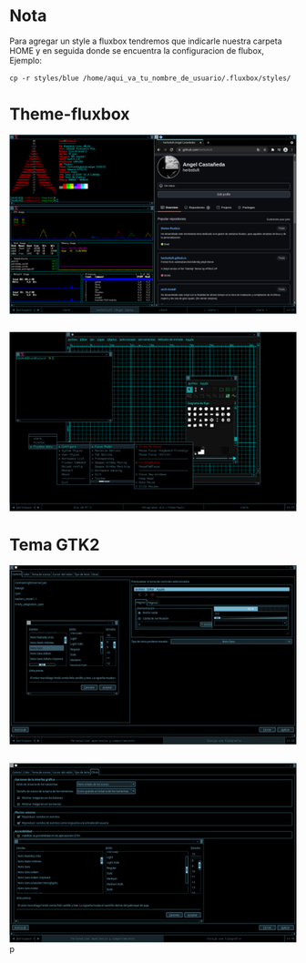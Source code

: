 # Nota
Para agregar un style a fluxbox tendremos que indicarle nuestra carpeta HOME y en seguida donde se encuentra la configuracion de flubox, Ejemplo:

```shell
cp -r styles/blue /home/aqui_va_tu_nombre_de_usuario/.fluxbox/styles/
```

##
# Theme-fluxbox

![Screen](img/screen.png)
##
##
![Screen](img/screen2.png)
##

# Tema GTK2

![Screen](img/screen3.png)
##
##
![Screen](img/screen4.png)p
